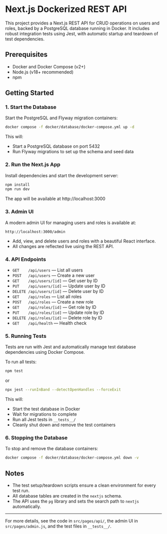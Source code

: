# Next.js Dockerized REST API

This project provides a Next.js REST API for CRUD operations on users and roles, backed by a PostgreSQL database running in Docker. It includes robust integration tests using Jest, with automatic startup and teardown of test dependencies.

## Prerequisites
- Docker and Docker Compose (v2+)
- Node.js (v18+ recommended)
- npm

## Getting Started

### 1. Start the Database
Start the PostgreSQL and Flyway migration containers:

```bash
docker compose -f docker/database/docker-compose.yml up -d
```

This will:
- Start a PostgreSQL database on port 5432
- Run Flyway migrations to set up the schema and seed data

### 2. Run the Next.js App

Install dependencies and start the development server:

```bash
npm install
npm run dev
```

The app will be available at http://localhost:3000

### 3. Admin UI

A modern admin UI for managing users and roles is available at:

```
http://localhost:3000/admin
```

- Add, view, and delete users and roles with a beautiful React interface.
- All changes are reflected live using the REST API.

### 4. API Endpoints

- `GET    /api/users`         — List all users
- `POST   /api/users`         — Create a new user
- `GET    /api/users/[id]`    — Get user by ID
- `PUT    /api/users/[id]`    — Update user by ID
- `DELETE /api/users/[id]`    — Delete user by ID
- `GET    /api/roles`         — List all roles
- `POST   /api/roles`         — Create a new role
- `GET    /api/roles/[id]`    — Get role by ID
- `PUT    /api/roles/[id]`    — Update role by ID
- `DELETE /api/roles/[id]`    — Delete role by ID
- `GET    /api/health`        — Health check

### 5. Running Tests

Tests are run with Jest and automatically manage test database dependencies using Docker Compose.

To run all tests:

```bash
npm test
```

or

```bash
npx jest --runInBand --detectOpenHandles --forceExit
```

This will:
- Start the test database in Docker
- Wait for migrations to complete
- Run all Jest tests in `__tests__/`
- Cleanly shut down and remove the test containers

### 6. Stopping the Database

To stop and remove the database containers:

```bash
docker compose -f docker/database/docker-compose.yml down -v
```

## Notes
- The test setup/teardown scripts ensure a clean environment for every test run.
- All database tables are created in the `nextjs` schema.
- The API uses the `pg` library and sets the search path to `nextjs` automatically.

---

For more details, see the code in `src/pages/api/`, the admin UI in `src/pages/admin.js`, and the test files in `__tests__/`.
